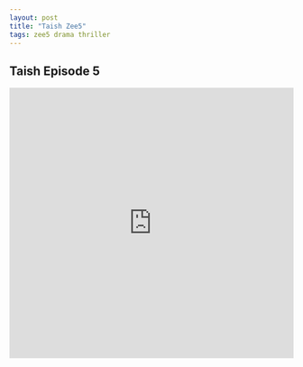 ```yaml
---
layout: post
title: "Taish Zee5"
tags: zee5 drama thriller
---
```


## Taish Episode 5

<div class="responsive-container">
<iframe src="https://drive.google.com/file/d/1nnEQqhpkhZ8R49h-TaniXWDq365ULuJJ/preview" frameborder="0" marginwidth="0" marginheight="0" scrolling="NO" width="100%" height="480" allowfullscreen=""></iframe>
<div style="width: 80px; height: 80px; position: absolute; opacity: 0; right: 0px; top: 0px;"> </div></div>


<script data-ad-client="ca-pub-8367357551397143" async src="https://pagead2.googlesyndication.com/pagead/js/adsbygoogle.js"></script>